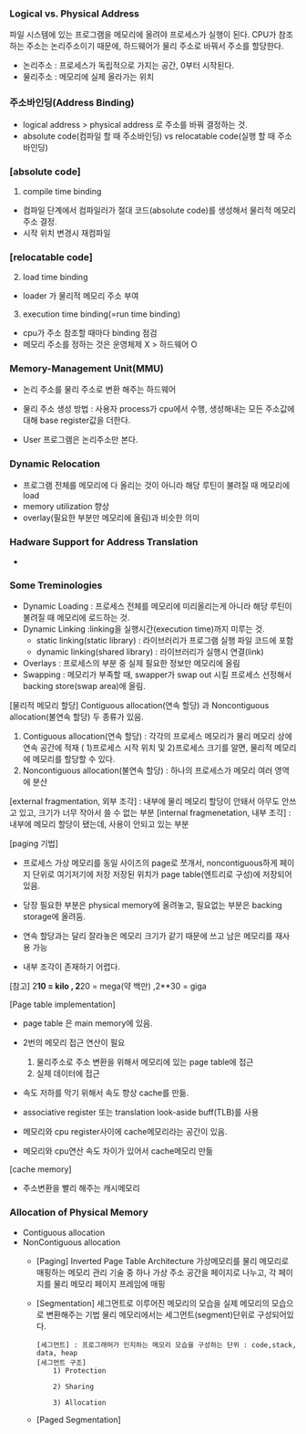 
### Logical vs. Physical Address

파일 시스템에 있는 프로그램을 메모리에 올려야 프로세스가 실행이 된다. 
CPU가 참조하는 주소는 논리주소이기 때문에, 하드웨어가 물리 주소로 바꿔서 주소를 할당한다.

- 논리주소 : 프로세스가 독립적으로 가지는 공간, 0부터 시작된다. 
- 물리주소 : 메모리에 실제 올라가는 위치

### 주소바인딩(Address Binding)

- logical address > physical address 로 주소를 바꿔 결정하는 것.
- absolute code(컴파일 할 때 주소바인딩) vs relocatable code(실행 할 때 주소 바인딩) 

### [absolute code]

1) compile time binding

- 컴파일 단계에서 컴파일러가 절대 코드(absolute code)를 생성해서 물리적 메모리 주소 결정.
- 시작 위치 변경시 재컴파일

### [relocatable code]

2) load time binding

- loader 가 물리적 메모리 주소 부여


3) execution time binding(=run time binding)

- cpu가 주소 참조할 때마다 binding 점검
- 메모리 주소를 정하는 것은 운영체제 X > 하드웨어 O 


### Memory-Management Unit(MMU)

- 논리 주소를 물리 주소로 변환 해주는 하드웨어
- 물리 주소 생성 방법 : 사용자 process가 cpu에서 수행, 생성해내는 모든 주소값에 대해 base register값을 더한다. 

- User 프로그램은 논리주소만 본다. 

### Dynamic Relocation

- 프로그램 전체를 메모리에 다 올리는 것이 아니라 해당 루틴이 불려질 때 메모리에 load
- memory utilization 향상
- overlay(필요한 부분만 메모리에 올림)과 비슷한 의미

### Hadware Support for Address Translation

- 

### Some Treminologies

- Dynamic Loading : 프로세스 전체를 메모리에 미리올리는게 아니라 해당 루틴이 불려질 때 메모리에 로드하는 것.
- Dynamic Linking :linking을 실행시간(execution time)까지 미루는 것.
  - static linking(static library) : 라이브러리가 프로그램 실행 파일 코드에 포함
  - dynamic linking(shared library) : 라이브러리가 실행시 연결(link)
- Overlays : 프로세스의 부분 중 실제 필요한 정보만 메모리에 올림
- Swapping : 메모리가 부족할 때, swapper가 swap out 시킬 프로세스 선정해서 backing store(swap area)에 올림.


[물리적 메모리 할당] Contiguous allocation(연속 할당) 과 Noncontiguous allocation(불연속 할당) 두 종류가 있음.

1. Contiguous allocation(연속 할당) : 각각의 프로세스 메모리가 물리 메모리 상에 연속 공간에 적재 ( 1)프로세스 시작 위치 및 2)프로세스 크기를 알면, 물리적 메모리에 메모리를 할당할 수 있다.  
2. Noncontiguous allocation(불연속 할당) : 하나의 프로세스가 메모리 여러 영역에 분산

[external fragmentation, 외부 조각] : 내부에 물리 메모리 할당이 안돼서 아무도 안쓰고 있고, 크기가 너무 작아서 쓸 수 없는 부분 
[internal fragmenetation, 내부 조각] : 내부에 메모리 할당이 됐는데, 사용이 안되고 있는 부분



[paging 기법] 
- 프로세스 가상 메모리를 동일 사이즈의 page로 쪼개서, noncontiguous하게 페이지 단위로 여기저기에 저장
  저장된 위치가 page table(엔트리로 구성)에 저장되어 있음.
- 당장 필요한 부분은 physical memory에 올려놓고, 필요없는 부분은 backing storage에 올려둠.
  
- 연속 할당과는 달리 잘라놓은 메모리 크기가 같기 때문에 쓰고 남은 메모리를 재사용 가능
- 내부 조각이 존재하기 어렵다.

[참고] 2**10 = kilo , 2**20 = mega(약 백만) ,2**30 = giga

[Page table implementation]
- page table 은 main memory에 있음.

- 2번의 메모리 접근 연산이 필요
  1) 물리주소로 주소 변환을 위해서 메모리에 있는 page table에 접근
  2) 실제 데이터에 접근

- 속도 저하를 막기 위해서 속도 향상 cache를 만듦.
- associative register 또는 translation look-aside buff(TLB)를 사용
- 메모리와 cpu register사이에 cache메모리라는 공간이 있음.
- 메모리와 cpu연산 속도 차이가 있어서 cache메모리 만듦

 [cache memory] 
 - 주소변환을 빨리 해주는 캐시메모리

### Allocation of Physical Memory

- Contiguous allocation
- NonContiguous allocation
  - [Paging]
        Inverted Page Table Architecture
        가상메모리를 물리 메모리로 매핑하는 메모리 관리 기술 중 하나
        가상 주소 공간을 페이지로 나누고, 각 페이지를 물리 메모리 페이지 프레임에 매핑
  - [Segmentation]
        세그먼트로 이루어진 메모리의 모습을 실제 메모리의 모습으로 변환해주는 기법
        물리 메모리에서는 세그먼트(segment)단위로 구성되어있다.

        [세그먼트] : 프로그래머가 인지하는 메모리 모습을 구성하는 단위 : code,stack, data, heap
        [세그먼트 구조]
            1) Protection
                
            2) Sharing
                
            3) Allocation
        
  - [Paged Segmentation] 
    
